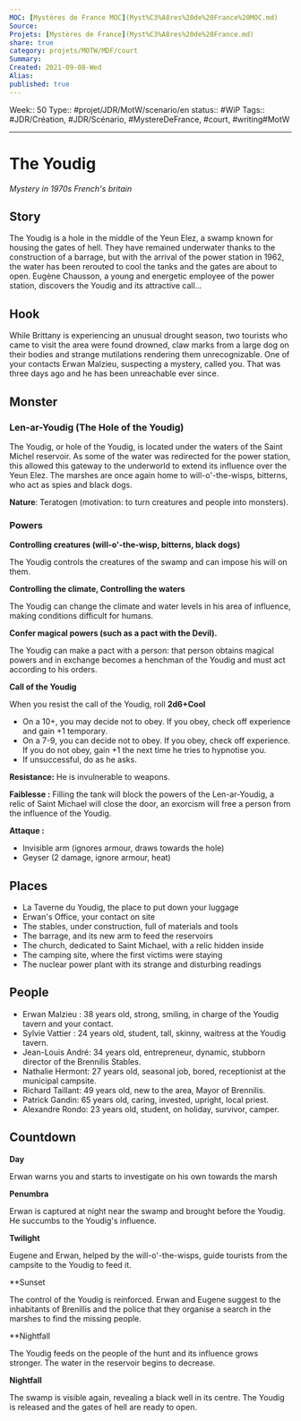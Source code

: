 ```yaml
---
MOC: [Mystères de France MOC](Myst%C3%A8res%20de%20France%20MOC.md)
Source:
Projets: [Mystères de France](Myst%C3%A8res%20de%20France.md)
share: true
category: projets/MOTW/MDF/court
Summary:
Created: 2021-09-08-Wed
Alias:
published: true
---
```

Week:: 50
Type:: #projet/JDR/MotW/scenario/en 
status:: #WiP 
Tags:: #JDR/Création, #JDR/Scénario, #MystereDeFrance, #court, #writing#MotW 

***  

# The Youdig

_Mystery in 1970s French's britain_

## Story

The Youdig is a hole in the middle of the Yeun Elez, a swamp known for housing the gates of hell. They have remained underwater thanks to the construction of a barrage, but with the arrival of the power station in 1962, the water has been rerouted to cool the tanks and the gates are about to open. Eugène Chausson, a young and energetic employee of the power station, discovers the Youdig and its attractive call...

## Hook

While Brittany is experiencing an unusual drought season, two tourists who came to visit the area were found drowned, claw marks from a large dog on their bodies and strange mutilations rendering them unrecognizable. One of your contacts Erwan Malzieu, suspecting a mystery, called you. That was three days ago and he has been unreachable ever since.

## Monster

### Len-ar-Youdig (The Hole of the Youdig)

The Youdig, or hole of the Youdig, is located under the waters of the Saint Michel reservoir. As some of the water was redirected for the power station, this allowed this gateway to the underworld to extend its influence over the Yeun Elez. The marshes are once again home to will-o'-the-wisps, bitterns, who act as spies and black dogs.

**Nature**: Teratogen (motivation: to turn creatures and people into monsters).

### Powers

**Controlling creatures (will-o'-the-wisp, bitterns, black dogs)**

The Youdig controls the creatures of the swamp and can impose his will on them.

**Controlling the climate, Controlling the waters**

The Youdig can change the climate and water levels in his area of influence, making conditions difficult for humans.

**Confer magical powers (such as a pact with the Devil).**

The Youdig can make a pact with a person: that person obtains magical powers and in exchange becomes a henchman of the Youdig and must act according to his orders.

**Call of the Youdig**

When you resist the call of the Youdig, roll **2d6+Cool**

- On a 10+, you may decide not to obey. If you obey, check off experience and gain +1 temporary.
- On a 7-9, you can decide not to obey. If you obey, check off experience. If you do not obey, gain +1 the next time he tries to hypnotise you.
- If unsuccessful, do as he asks.

**Resistance:** He is invulnerable to weapons.

**Faiblesse :** Filling the tank will block the powers of the Len-ar-Youdig, a relic of Saint Michael will close the door, an exorcism will free a person from the influence of the Youdig.

**Attaque :** 
- Invisible arm (ignores armour, draws towards the hole)
- Geyser (2 damage, ignore armour, heat)

## Places
       
- La Taverne du Youdig, the place to put down your luggage
- Erwan's Office, your contact on site
- The stables, under construction, full of materials and tools
- The barrage, and its new arm to feed the reservoirs
- The church, dedicated to Saint Michael, with a relic hidden inside
- The camping site, where the first victims were staying
- The nuclear power plant with its strange and disturbing readings

## People

- Erwan Malzieu : 38 years old, strong, smiling, in charge of the Youdig tavern and your contact.
- Sylvie Vattier : 24 years old, student, tall, skinny, waitress at the Youdig tavern.
- Jean-Louis André: 34 years old, entrepreneur, dynamic, stubborn director of the Brennilis Stables.
- Nathalie Hermont: 27 years old, seasonal job, bored, receptionist at the municipal campsite.
- Richard Taillant: 49 years old, new to the area, Mayor of Brennilis.
- Patrick Gandin: 65 years old, caring, invested, upright, local priest.
- Alexandre Rondo: 23 years old, student, on holiday, survivor, camper.

## Countdown

**Day**
    
Erwan warns you and starts to investigate on his own towards the marsh

**Penumbra**
    
Erwan is captured at night near the swamp and brought before the Youdig. He succumbs to the Youdig's influence.

**Twilight**

Eugene and Erwan, helped by the will-o'-the-wisps, guide tourists from the campsite to the Youdig to feed it.

**Sunset

The control of the Youdig is reinforced. Erwan and Eugene suggest to the inhabitants of Brenillis and the police that they organise a search in the marshes to find the missing people.

**Nightfall  

The Youdig feeds on the people of the hunt and its influence grows stronger. The water in the reservoir begins to decrease.

**Nightfall**

The swamp is visible again, revealing a black well in its centre. The Youdig is released and the gates of hell are ready to open.